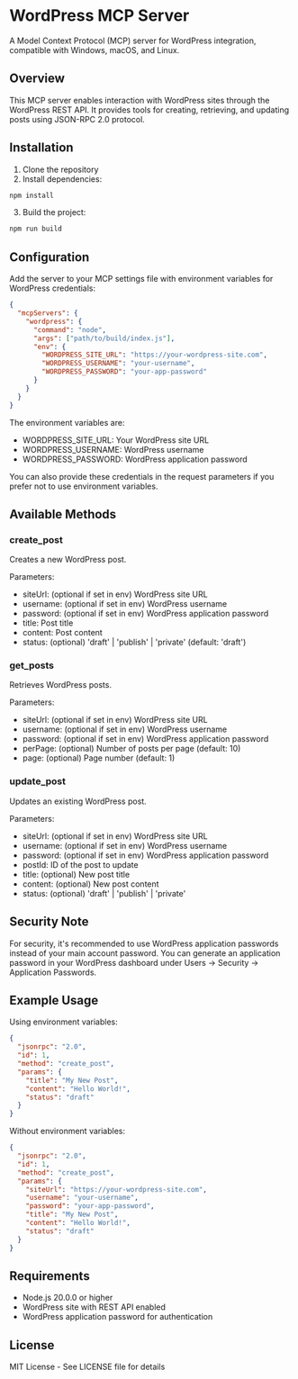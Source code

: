 # WordPress MCP Server

A Model Context Protocol (MCP) server for WordPress integration, compatible with Windows, macOS, and Linux.

## Overview

This MCP server enables interaction with WordPress sites through the WordPress REST API. It provides tools for creating, retrieving, and updating posts using JSON-RPC 2.0 protocol.

## Installation

1. Clone the repository
2. Install dependencies:
```bash
npm install
```
3. Build the project:
```bash
npm run build
```

## Configuration

Add the server to your MCP settings file with environment variables for WordPress credentials:

```json
{
  "mcpServers": {
    "wordpress": {
      "command": "node",
      "args": ["path/to/build/index.js"],
      "env": {
        "WORDPRESS_SITE_URL": "https://your-wordpress-site.com",
        "WORDPRESS_USERNAME": "your-username",
        "WORDPRESS_PASSWORD": "your-app-password"
      }
    }
  }
}
```

The environment variables are:
- WORDPRESS_SITE_URL: Your WordPress site URL
- WORDPRESS_USERNAME: WordPress username
- WORDPRESS_PASSWORD: WordPress application password

You can also provide these credentials in the request parameters if you prefer not to use environment variables.

## Available Methods

### create_post
Creates a new WordPress post.

Parameters:
- siteUrl: (optional if set in env) WordPress site URL
- username: (optional if set in env) WordPress username
- password: (optional if set in env) WordPress application password
- title: Post title
- content: Post content
- status: (optional) 'draft' | 'publish' | 'private' (default: 'draft')

### get_posts
Retrieves WordPress posts.

Parameters:
- siteUrl: (optional if set in env) WordPress site URL
- username: (optional if set in env) WordPress username
- password: (optional if set in env) WordPress application password
- perPage: (optional) Number of posts per page (default: 10)
- page: (optional) Page number (default: 1)

### update_post
Updates an existing WordPress post.

Parameters:
- siteUrl: (optional if set in env) WordPress site URL
- username: (optional if set in env) WordPress username
- password: (optional if set in env) WordPress application password
- postId: ID of the post to update
- title: (optional) New post title
- content: (optional) New post content
- status: (optional) 'draft' | 'publish' | 'private'

## Security Note

For security, it's recommended to use WordPress application passwords instead of your main account password. You can generate an application password in your WordPress dashboard under Users → Security → Application Passwords.

## Example Usage

Using environment variables:
```json
{
  "jsonrpc": "2.0",
  "id": 1,
  "method": "create_post",
  "params": {
    "title": "My New Post",
    "content": "Hello World!",
    "status": "draft"
  }
}
```

Without environment variables:
```json
{
  "jsonrpc": "2.0",
  "id": 1,
  "method": "create_post",
  "params": {
    "siteUrl": "https://your-wordpress-site.com",
    "username": "your-username",
    "password": "your-app-password",
    "title": "My New Post",
    "content": "Hello World!",
    "status": "draft"
  }
}
```

## Requirements

- Node.js 20.0.0 or higher
- WordPress site with REST API enabled
- WordPress application password for authentication

## License

MIT License - See LICENSE file for details
